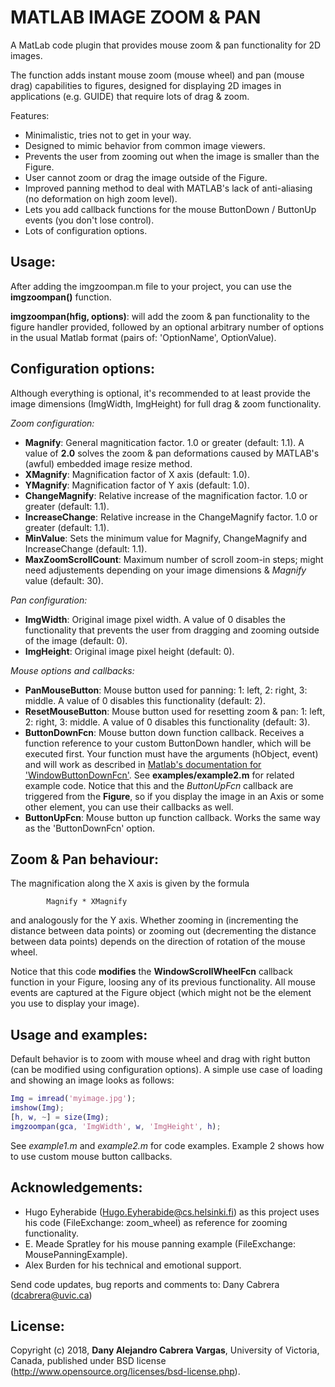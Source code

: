 # MATLAB IMAGE ZOOM & PAN
A MatLab code plugin that provides mouse zoom &amp; pan functionality for 2D images.

The function adds instant mouse zoom (mouse wheel) and pan (mouse drag) capabilities to figures,
designed for displaying 2D images in applications (e.g. GUIDE) that require lots of drag & zoom.

Features:
* Minimalistic, tries not to get in your way.
* Designed to mimic behavior from common image viewers.
* Prevents the user from zooming out when the image is smaller than the Figure.
* User cannot zoom or drag the image outside of the Figure.
* Improved panning method to deal with MATLAB's lack of anti-aliasing (no deformation on high zoom level).
* Lets you add callback functions for the mouse ButtonDown / ButtonUp events (you don't lose control).
* Lots of configuration options.

## Usage:

After adding the imgzoompan.m file to your project, you can use the **imgzoompan()** function.

**imgzoompan(hfig, options)**: will add the zoom & pan functionality to the figure
handler provided, followed by an optional arbitrary number of options in the usual Matlab
format (pairs of: 'OptionName', OptionValue).

## Configuration options:

Although everything is optional, it's recommended to at least provide the image dimensions
(ImgWidth, ImgHeight) for full drag & zoom functionality.

*Zoom configuration:*
 * **Magnify**: General magnitication factor. 1.0 or greater (default: 1.1). A value of **2.0** solves the
                zoom & pan deformations caused by MATLAB's (awful) embedded image resize method.
 * **XMagnify**: Magnification factor of X axis (default: 1.0).
 * **YMagnify**: Magnification factor of Y axis (default: 1.0).
 * **ChangeMagnify**: Relative increase of the magnification factor. 1.0 or greater (default: 1.1).
 * **IncreaseChange**: Relative increase in the ChangeMagnify factor. 1.0 or greater (default: 1.1).
 * **MinValue**: Sets the minimum value for Magnify, ChangeMagnify and IncreaseChange (default: 1.1).
 * **MaxZoomScrollCount**: Maximum number of scroll zoom-in steps; might need adjustements depending on your
                           image dimensions & _Magnify_ value (default: 30).

*Pan configuration:*
 * **ImgWidth**: Original image pixel width. A value of 0 disables the functionality that prevents the user
                 from dragging and zooming outside of the image (default: 0).
 * **ImgHeight**: Original image pixel height (default: 0).

*Mouse options and callbacks:*
 * **PanMouseButton**: Mouse button used for panning: 1: left, 2: right, 3: middle.
                       A value of 0 disables this functionality (default: 2).
 * **ResetMouseButton**: Mouse button used for resetting zoom & pan: 1: left, 2: right, 3: middle.
                         A value of 0 disables this functionality (default: 3).
 * **ButtonDownFcn**: Mouse button down function callback. Receives a function reference to your custom
                      ButtonDown handler, which will be executed first. Your function must have the arguments
                      (hObject, event) and will work as described in [Matlab's documentation for
                      'WindowButtonDownFcn'](https://www.mathworks.com/help/matlab/ref/matlab.ui.figure-properties.html#buiwuyk-1-WindowButtonDownFcn).
                      See **examples/example2.m** for related example code. Notice that this and the _ButtonUpFcn_
					  callback are triggered from the **Figure**, so if you display the image in an Axis or
					  some other element, you can use their callbacks as well.
 * **ButtonUpFcn**: Mouse button up function callback. Works the same way as the 'ButtonDownFcn' option.

## Zoom & Pan behaviour:

The magnification along the X axis is given by the formula

            Magnify * XMagnify

and analogously for the Y axis. Whether zooming in (incrementing the
distance between data points) or zooming out (decrementing the distance
between data points) depends on the direction of rotation of the mouse wheel.

Notice that this code **modifies** the **WindowScrollWheelFcn** callback function in your Figure, loosing
any of its previous functionality. All mouse events are captured at the Figure object (which might not be the
element you use to display your image).

## Usage and examples:

Default behavior is to zoom with mouse wheel and drag with right button (can be modified
using configuration options). A simple use case of loading and showing an image looks as follows:

```matlab
Img = imread('myimage.jpg');
imshow(Img);
[h, w, ~] = size(Img);
imgzoompan(gca, 'ImgWidth', w, 'ImgHeight', h);
```
See _example1.m_ and _example2.m_ for code examples. Example 2 shows how to use custom mouse button callbacks.

## Acknowledgements:

* Hugo Eyherabide (Hugo.Eyherabide@cs.helsinki.fi) as this project uses his code
   (FileExchange: zoom_wheel) as reference for zooming functionality.
* E. Meade Spratley for his mouse panning example (FileExchange: MousePanningExample).
* Alex Burden for his technical and emotional support.

Send code updates, bug reports and comments to: Dany Cabrera (dcabrera@uvic.ca)

## License:
Copyright (c) 2018, **Dany Alejandro Cabrera Vargas**, University of Victoria, Canada,
published under BSD license (http://www.opensource.org/licenses/bsd-license.php).
